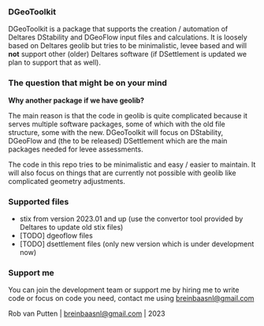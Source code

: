 ### DGeoToolkit

DGeoToolkit is a package that supports the creation / automation of Deltares DStability and DGeoFlow input files
and calculations. It is loosely based on Deltares geolib but tries to be minimalistic, levee based and will 
**not** support other (older) Deltares software (if DSettlement is updated we plan to support that as well).

### The question that might be on your mind

**Why another package if we have geolib?**

The main reason is that the code in geolib is quite complicated because it serves multiple software packages,
some of which with the old file structure, some with the new. DGeoToolkit will focus on DStability,
DGeoFlow and (the to be released) DSettlement which are the main packages needed for levee assessments.

The code in this repo tries to be minimalistic and easy / easier to maintain. It will also focus on
things that are currently not possible with geolib like complicated geometry adjustments. 

### Supported files

* stix from version 2023.01 and up (use the convertor tool provided by Deltares to update old stix files)
* [TODO] dgeoflow files
* [TODO] dsettlement files (only new version which is under development now)

### Support me

You can join the development team or support me by hiring me to write code or focus on code you need, contact
me using breinbaasnl@gmail.com

Rob van Putten | breinbaasnl@gmail.com | 2023

